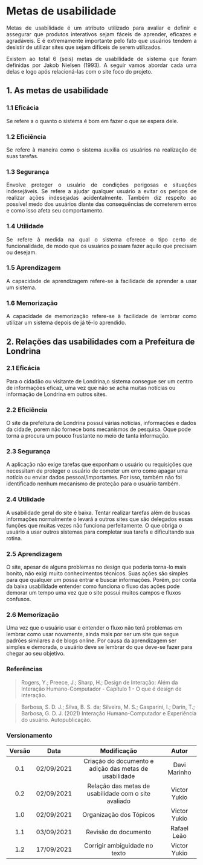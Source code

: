 # Metas de usabilidade

<p align = "justify">
Metas de usabilidade é um atributo utilizado para avaliar e definir e assegurar que produtos interativos sejam fáceis de aprender, eficazes e agradáveis. E é extremamente importante pelo fato que usuários tendem a desistir de utilizar sites que sejam difíceis de serem utilizados.
</p>
<p align = "justify">
Existem ao total 6 (seis) metas de usabilidade de sistema que foram definidas por Jakob Nielsen (1993). A seguir vamos abordar cada uma delas e logo após relacioná-las com o site foco do projeto.
</p>

## 1. As metas de usabilidade

### 1.1 Eficácia

<p align = "justify">
Se refere a o quanto o sistema é bom em fazer o que se espera dele.
</p>

### 1.2 Eficiência

<p align = "justify">
Se refere à maneira como o sistema auxilia os usuários na realização de suas tarefas.
</p>

### 1.3 Segurança

<p align = "justify">
Envolve proteger o usuário de condições perigosas e situações indesejáveis. Se refere a ajudar qualquer usuário a evitar os perigos de realizar ações indesejadas acidentalmente. Também diz respeito ao possível medo dos usuários diante das consequências de cometerem erros e como isso afeta seu comportamento.
</p>

### 1.4 Utilidade

<p align = "justify">
Se refere à medida na qual o sistema oferece o tipo certo de funcionalidade, de modo que os usuários possam fazer aquilo que precisam ou desejam.
</p>

### 1.5 Aprendizagem

<p align = "justify">
A capacidade de aprendizagem refere-se à facilidade de aprender a usar um sistema.
</p>

### 1.6 Memorização

<p align = "justify">
A capacidade de memorização refere-se à facilidade de lembrar como utilizar um sistema depois de já tê-lo aprendido.
</p>

## 2. Relações das usabilidades com a Prefeitura de Londrina

### 2.1 Eficácia

Para o cidadão ou visitante de Londrina,o sistema consegue ser um centro de informações eficaz, uma vez que não se acha muitas notícias ou informação de Londrina em outros sites.

### 2.2 Eficiência

O site da prefeitura de Londrina possui várias notícias, informações e dados da cidade, porem não fornece bons mecanismos de pesquisa. Oque pode torna a procura um pouco frustante no meio de tanta informação.

### 2.3 Segurança

A aplicação não exige tarefas que exponham o usuário ou requisições que necessitam de proteger o usuário de cometer um erro como apagar uma notícia ou enviar dados pessoal/importantes. Por isso, também não foi identificado nenhum mecanismo de proteção para o usuário também.

### 2.4 Utilidade

A usabilidade geral do site é baixa. Tentar realizar tarefas além de buscas informações normalmente o levará a outros sites que são delegados essas funções que muitas vezes não funciona perfeitamente. O que obriga o usuário a usar outros sistemas para completar sua tarefa e dificultando sua rotina.

### 2.5 Aprendizagem

O site, apesar de alguns problemas no design que poderia torna-lo mais bonito, não exigi muito conhecimentos técnicos. Suas ações são simples para que qualquer um possa entrar e buscar informações. Porém, por conta da baixa usabilidade entender como funciona o fluxo das ações pode demorar um tempo uma vez que o site possui muitos campos e fluxos confusos.

### 2.6 Memorização

Uma vez que o usuário usar e entender o fluxo não terá problemas em lembrar como usar novamente, ainda mais por ser um site que segue padrões similares a de blogs online. Por causa da aprendizagem ser simples e demorada, o usuário deve se lembrar do que deve-se fazer para chegar ao seu objetivo.

### Referências

> Rogers, Y.; Preece, J.; Sharp, H.; Design de Interação: Além da Interação Humano-Computador - Capítulo 1 - O que é design de interação.

> Barbosa, S. D. J.; Silva, B. S. da; Silveira, M. S.; Gasparini, I.; Darin, T.; Barbosa, G. D. J. (2021) Interação Humano-Computador e Experiência do usuário. Autopublicação.

### Versionamento

| Versão |    Data    |                      Modificação                       |    Autor     |
| :----: | :--------: | :----------------------------------------------------: | :----------: |
|  0.1   | 02/09/2021 | Criação do documento e adição das metas de usabilidade | Davi Marinho |
|  0.2   | 02/09/2021 |  Relação das metas de usabilidade com o site avaliado  | Victor Yukio |
|  1.0   | 02/09/2021 |                Organização dos Tópicos                 | Victor Yukio |
|  1.1   | 03/09/2021 |                  Revisão do documento                  | Rafael Leão  |
| 1.2 | 17/09/2021 | Corrigir ambíguidade no texto | Victor Yukio
